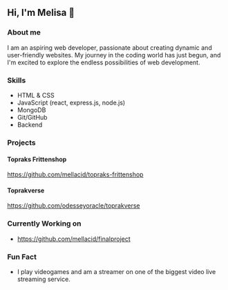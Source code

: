 ## Hi, I'm Melisa 👋

### About me

I am an aspiring web developer, passionate about creating dynamic and user-friendly websites. My journey in the coding world has just begun, and I'm excited to explore the endless possibilities of web development.

### Skills 

- HTML & CSS
- JavaScript (react, express.js, node.js)
- MongoDB
- Git/GitHub
- Backend

### Projects

#### Topraks Frittenshop
https://github.com/mellacid/topraks-frittenshop

#### Toprakverse
https://github.com/odesseyoracle/toprakverse

### Currently Working on

- https://github.com/mellacid/finalproject

### Fun Fact
- I play videogames and am a streamer on one of the biggest video live streaming service. 



<!--
**mellacid/mellacid** is a ✨ _special_ ✨ repository because its `README.md` (this file) appears on your GitHub profile.

Here are some ideas to get you started:

- 🔭 I’m currently working on 
- 🌱 I’m currently learning GitHub 
- 👯 I’m looking to collaborate on ...
- 🤔 I’m looking for help with ...
- 💬 Ask me about ...
- 📫 How to reach me: ...
- 😄 Pronouns: ...
- ⚡ Fun fact: ...
-->
